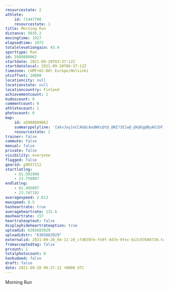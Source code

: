 ```yaml
---
resourcestate: 2
athlete:
    id: 71447788
    resourcestate: 1
title: Morning Run
distance: 5035.2
movingtime: 1927
elapsedtime: 1973
totalelevationgain: 43.4
sporttype: Run
id: 5988889062
startdate: 2021-09-20T03:37:12Z
startdatelocal: 2021-09-20T06:37:12Z
timezone: (GMT+02:00) Europe/Helsinki
utcoffset: 10800
locationcity: null
locationstate: null
locationcountry: Finland
achievementcount: 1
kudoscount: 0
commentcount: 0
athletecount: 1
photocount: 0
map:
    id: a5988889062
    summarypolyline: '{akvJoy}oCCAG@cAx@WXc@t@_@NI?IE[w@_@k@Gg@ByAG}DF_A@{ACi@BeAA]Dw@HOB[CGKEQQ_@W_@c@c@iAGMECUAKBQAADSDQJOZKJI`@U\I?QZ_@VO\SFWVI@s@hAXFEHBHAPRh@ENBf@ALETEBECKQGU[g@Kk@Uk@K_@CWOw@Iw@WeAOy@Ge@Ai@K_AQw@GO[[KOQm@WcAQ]Sk@Q]GKA?ANJj@JXT`@Pj@Xl@Z|ANVTHLPnAaEP?NUHCH^FDN^NPDEJULy@HW@_@Na@?i@@Eh@g@XSRIJSDMJODALLHDN?NKNUZ]DCL@TYJ]@Q^cAR{@@OAQKm@Ec@?g@Hs@?i@Fo@N}@@i@ZgAJSTq@T_@Tq@?CKMA]L{ADc@JOFC`@u@Tm@Ps@LUf@EHDNXTVJVHJFND@LRPLPRNBPCR?RDZBNWNKH_@@yACw@D]Xk@XG\g@FE`@KLIHLLj@DDv@S^W^SB?TR`@p@\F\VTHXd@JLPJLK|B_Dp@eAf@_@REHNHFPCTIHBJCL@h@PFFNGL?ZIh@o@D@BDFDNCTUFFDTBrALlCAbBKbACl@BfCPv@ILEV@\D\?h@Dd@Jf@Dt@Lf@RX`@ZH\HLPNHDLJVXZFHDZp@JJf@rBBZ@^Vd@DXDJLJd@TRFRNNANDJJT^V@VHPNPDNC`@R`@MZEZOT@p@VJPZRh@_@d@@HHTLXFHDT`@Xp@FZ@p@FZDfALt@Fh@BbBNdA?vABl@KnC@nBB`@Hf@BfAE|@@fARbCCf@QdAa@r@ETEd@O\Ql@ICENQZEnAUn@C\M`@AZQn@CJMPGTKjBOv@MZG\QZMf@?LKZA\IXMl@Ql@Ej@A`@KF?B@j@CRMRKCG@CHCAE@Q\EMKGAITwABaAAOMg@Ey@@a@DUFiAG}ASoABo@AeBB_@Eo@AA]MQOSCGJQLEN_@?m@HECORKVQVMBU@QNYFWNWLQ@GACD_@JY?OPKBEAMBGCIBE?e@TSAQRODC?ICI?SB_@NMC'
    resourcestate: 2
trainer: false
commute: false
manual: false
private: false
visibility: everyone
flagged: false
gearid: g9037112
startlatlng:
    - 61.501908
    - 23.750807
endlatlng:
    - 61.495697
    - 23.747192
averagespeed: 2.613
maxspeed: 8.5
hasheartrate: true
averageheartrate: 132.6
maxheartrate: 157
heartrateoptout: false
displayhideheartrateoption: true
uploadid: 6365683929
uploadidstr: "6365683929"
externalid: 2021-09-20_04-11-20_cfd0397e-fe9f-4d7e-9fec-b13c97b86730.tcx
fromacceptedtag: false
prcount: 1
totalphotocount: 0
haskudoed: false
draft: false
date: 2021-09-20 06:37:12 +0000 UTC
---
```

Morning Run